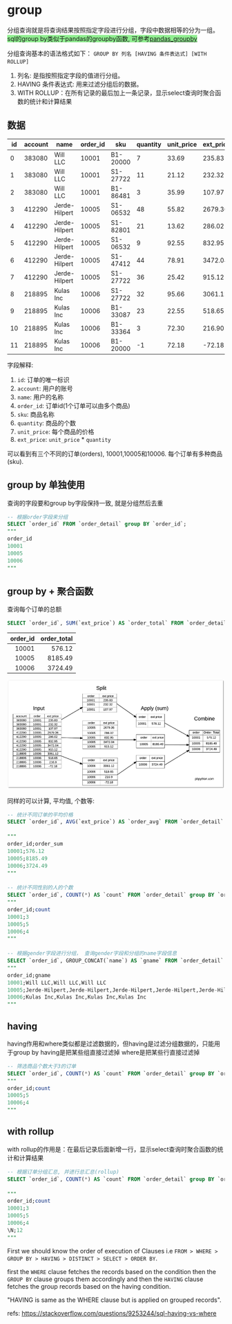 # group


分组查询就是将查询结果按照指定字段进行分组，字段中数据相等的分为一组。
<font style="background: lightgreen">sql的group by类似于pandas的groupby函数, 可参考[pandas_groupby](/pandas_groupby/)</font>


分组查询基本的语法格式如下：
`GROUP BY 列名 [HAVING 条件表达式] [WITH ROLLUP]`

1. 列名: 是指按照指定字段的值进行分组。
2. HAVING 条件表达式: 用来过滤分组后的数据。
3. WITH ROLLUP：在所有记录的最后加上一条记录，显示select查询时聚合函数的统计和计算结果


## 数据
id|account|name|order_id|sku|quantity|unit_price|ext_price
--|--|--|--|--|--|--|--
0|383080|Will LLC|10001|B1-20000|7|33.69|235.83
1|383080|Will LLC|10001|S1-27722|11|21.12|232.32
2|383080|Will LLC|10001|B1-86481|3|35.99|107.97
3|412290|Jerde-Hilpert|10005|S1-06532|48|55.82|2679.36
4|412290|Jerde-Hilpert|10005|S1-82801|21|13.62|286.02
5|412290|Jerde-Hilpert|10005|S1-06532|9|92.55|832.95
6|412290|Jerde-Hilpert|10005|S1-47412|44|78.91|3472.04
7|412290|Jerde-Hilpert|10005|S1-27722|36|25.42|915.12
8|218895|Kulas Inc|10006|S1-27722|32|95.66|3061.12
9|218895|Kulas Inc|10006|B1-33087|23|22.55|518.65
10|218895|Kulas Inc|10006|B1-33364|3|72.30|216.90
11|218895|Kulas Inc|10006|B1-20000|-1|72.18|-72.18

字段解释:
1. `id`: 订单的唯一标识
2. `account`: 用户的账号
3. `name`: 用户的名称
4. `order_id`: 订单id(1个订单可以由多个商品)
5. `sku`: 商品名称
6. `quantity`: 商品的个数
7. `unit_price`: 每个商品的价格
8. `ext_price`: `unit_price` * `quantity`

可以看到有三个不同的订单(orders), 10001,10005和10006. 每个订单有多种商品(sku).

## group by 单独使用
查询的字段要和group by字段保持一致, 就是分组然后去重
```sql
-- 根据order字段来分组
SELECT `order_id` FROM `order_detail` group BY `order_id`;
"""
order_id
10001
10005
10006
"""
```

## group by + 聚合函数

查询每个订单的总额
```sql
SELECT `order_id`, SUM(`ext_price`) AS `order_total` FROM `order_detail` group BY `order_id`;
```

| order_id | order_total | 
| ---: | ---: | 
| 10001 | 576.12 | 
| 10005 | 8185.49 | 
| 10006 | 3724.49 | 

![](./group/2.png)

同样的可以计算, 平均值, 个数等:

```sql
-- 统计不同订单的平均价格
SELECT `order_id`, AVG(`ext_price`) AS `order_avg` FROM `order_detail` group BY `order_id`;

"""
order_id;order_sum
10001;576.12
10005;8185.49
10006;3724.49
"""

-- 统计不同性别的人的个数
SELECT `order_id`, COUNT(*) AS `count` FROM `order_detail` group BY `order_id`;
"""
order_id;count
10001;3
10005;5
10006;4
"""

-- 根据gender字段进行分组， 查询gender字段和分组的name字段信息
SELECT `order_id`, GROUP_CONCAT(`name`) AS `gname` FROM `order_detail` group BY `order_id`;
"""
order_id;gname
10001;Will LLC,Will LLC,Will LLC
10005;Jerde-Hilpert,Jerde-Hilpert,Jerde-Hilpert,Jerde-Hilpert,Jerde-Hilpert
10006;Kulas Inc,Kulas Inc,Kulas Inc,Kulas Inc
"""
```


## having
having作用和where类似都是过滤数据的，但having是过滤分组数据的，只能用于group by
having是把某些组直接过滤掉
where是把某些行直接过滤掉
```sql
-- 筛选商品个数大于3的订单
SELECT `order_id`, COUNT(*) AS `count` FROM `order_detail` group BY `order_id` HAVING `count` > 3;
"""
order_id;count
10005;5
10006;4
"""
```


## with rollup
with rollup的作用是：在最后记录后面新增一行，显示select查询时聚合函数的统计和计算结果
```sql
-- 根据订单分组汇总, 并进行总汇总(rollup)
SELECT `order_id`, COUNT(*) AS `count` FROM `order_detail` group BY `order_id` with rollup;

"""
order_id;count
10001;3
10005;5
10006;4
\N;12
"""
```




First we should know the order of execution of Clauses i.e `FROM > WHERE > GROUP BY > HAVING > DISTINCT > SELECT > ORDER BY`. 


first the `WHERE` clause fetches the records based on the condition then the `GROUP BY` clause groups them accordingly and then the `HAVING` clause fetches the group records based on the having condition.

"HAVING is same as the WHERE clause but is applied on grouped records".





refs:
https://stackoverflow.com/questions/9253244/sql-having-vs-where